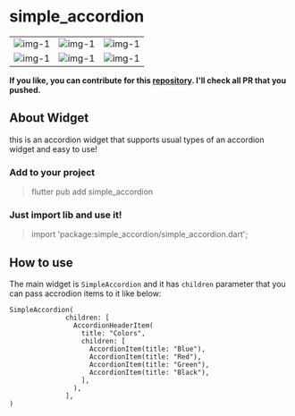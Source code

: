 # simple_accordion
<table>
<tr>
<td><img src="https://raw.githubusercontent.com/parsadoc/simple_accordion/dev/screenshots/1.png" alt="img-1" /></td>
<td><img src="https://raw.githubusercontent.com/parsadoc/simple_accordion/dev/screenshots/2.png" alt="img-1" /></td>
<td><img src="https://raw.githubusercontent.com/parsadoc/simple_accordion/dev/screenshots/3.png" alt="img-1" /></td>
</tr>
<tr>
<td><img src="https://raw.githubusercontent.com/parsadoc/simple_accordion/dev/screenshots/4.png" alt="img-1" /></td>
<td><img src="https://raw.githubusercontent.com/parsadoc/simple_accordion/dev/screenshots/5.png" alt="img-1" /></td>
<td><img src="https://raw.githubusercontent.com/parsadoc/simple_accordion/dev/screenshots/6.png" alt="img-1" /></td>
</tr>
</table>

**If you like, you can contribute for this [repository](https://github.com/parsadoc/simple_accordion). I'll check all PR that you pushed.**

## About Widget
this is an accordion widget that supports usual types of an accordion widget and easy to use!

### Add to your project
> flutter pub add  simple_accordion

### Just import lib and use it!
> import  'package:simple_accordion/simple_accordion.dart';

## How to use
The main widget is `SimpleAccordion` and it has `children` parameter that you can pass accrodion items to it like below:
```
SimpleAccordion(
              children: [
                AccordionHeaderItem(
                  title: "Colors",
                  children: [
                    AccordionItem(title: "Blue"),
                    AccordionItem(title: "Red"),
                    AccordionItem(title: "Green"),
                    AccordionItem(title: "Black"),
                  ],
                ),
              ],
)
```